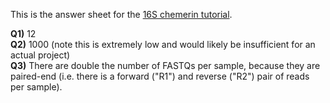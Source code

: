 This is the answer sheet for the [16S chemerin tutorial](https://github.com/mlangill/microbiome_helper/wiki/16S-tutorial-UNDER-CONSTRUCTION).

**Q1)** 12  
**Q2)** 1000 (note this is extremely low and would likely be insufficient for an actual project)  
**Q3)** There are double the number of FASTQs per sample, because they are paired-end (i.e. there is a forward ("R1") and reverse ("R2") pair of reads per sample).  